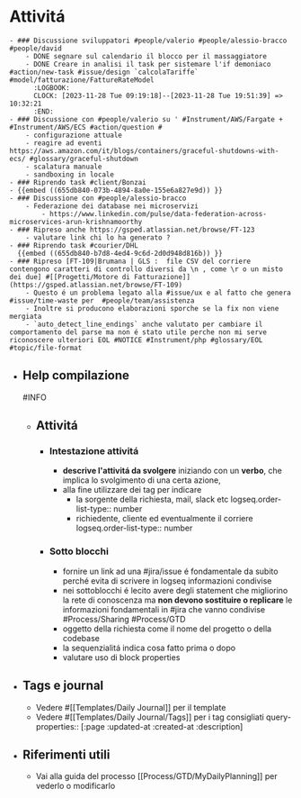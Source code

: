 # Attivitá
	- ### Discussione sviluppatori #people/valerio #people/alessio-bracco #people/david
		- DONE segnare sul calendario il blocco per il massaggiatore
		- DONE Creare in analisi il task per sistemare l'if demoniaco #action/new-task #issue/design `calcolaTariffe` #model/fatturazione/FattureRateModel
		  :LOGBOOK:
		  CLOCK: [2023-11-28 Tue 09:19:18]--[2023-11-28 Tue 19:51:39] =>  10:32:21
		  :END:
	- ### Discussione con #people/valerio su ' #Instrument/AWS/Fargate + #Instrument/AWS/ECS #action/question #
		- configurazione attuale
		- reagire ad eventi https://aws.amazon.com/it/blogs/containers/graceful-shutdowns-with-ecs/ #glossary/graceful-shutdown
		- scalatura manuale
		- sandboxing in locale
	- ### Riprendo task #client/Bonzai
	- {{embed ((655db840-073b-4894-8a0e-155e6a827e9d)) }}
	- ### Discussione con #people/alessio-bracco
		- Federazione dei database nei microservizi
			- https://www.linkedin.com/pulse/data-federation-across-microservices-arun-krishnamoorthy
	- ### Ripreso anche https://gsped.atlassian.net/browse/FT-123
		- valutare link chi lo ha generato ?
	- ### Riprendo task #courier/DHL
	  {{embed ((655db840-b7d8-4ed4-9c6d-2d0d948d816b)) }}
	- ### Ripreso [FT-109|Brumana | GLS :  file CSV del corriere contengono caratteri di controllo diversi da \n , come \r o un misto dei due] #[[Progetti/Motore di Fatturazione]] (https://gsped.atlassian.net/browse/FT-109)
		- Questo é un problema legato alla #issue/ux e al fatto che genera #issue/time-waste per  #people/team/assistenza
		- Inoltre si producono elaborazioni sporche se la fix non viene mergiata
		- `auto_detect_line_endings` anche valutato per cambiare il comportamento del parse ma non é stato utile perche non mi serve riconoscere ulteriori EOL #NOTICE #Instrument/php #glossary/EOL #topic/file-format
- ## Help compilazione
  #INFO
	- ## Attivitá
		- ### Intestazione attivitá
			- **descrive l'attivitá da svolgere** iniziando con un **verbo**, che implica lo svolgimento di una certa azione,
			- alla fine utilizzare dei tag per indicare
				- la sorgente della richiesta, mail, slack etc
				  logseq.order-list-type:: number
				- richiedente, cliente ed eventualmente il corriere
				  logseq.order-list-type:: number
		- ### Sotto blocchi
			- fornire un link ad una #jira/issue é fondamentale da subito perché evita di scrivere in logseq informazioni condivise
			- nei sottoblocchi é lecito avere degli statement che migliorino la rete di conoscenza ma **non devono sostituire o replicare** le informazioni fondamentali in #jira che vanno condivise #Process/Sharing #Process/GTD
			- oggetto della richiesta come il nome del progetto o della codebase
			- la sequenzialitá indica cosa fatto prima o dopo
			- valutare uso di block properties
- ## Tags e journal
	- Vedere #[[Templates/Daily Journal]] per il template
	- Vedere #[[Templates/Daily Journal/Tags]] per i tag consigliati
	  query-properties:: [:page :updated-at :created-at :description]
- ## Riferimenti utili
	- Vai alla guida del processo [[Process/GTD/MyDailyPlanning]] per vederlo o modificarlo